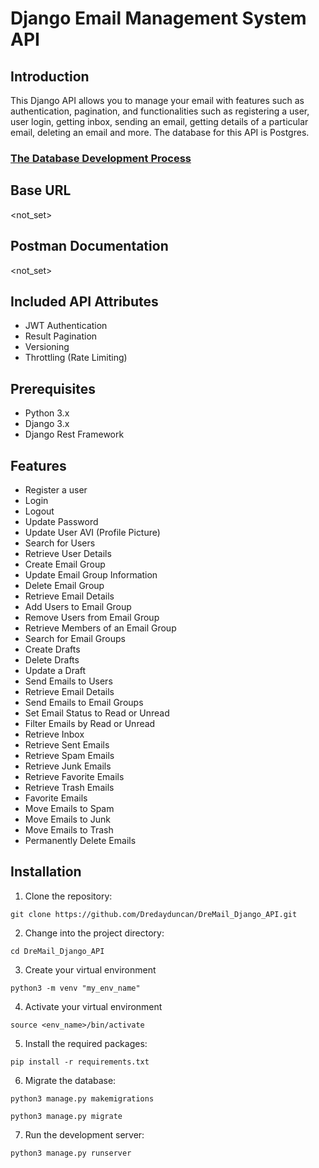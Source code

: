 # Django Email Management System API

## Introduction

This Django API allows you to manage your email with features such as authentication, pagination, and functionalities such as registering a user, user login, getting inbox, sending an email, getting details of a particular email, deleting an email and more. The database for this API is Postgres.
### [The Database Development Process](https://github.com/Dredayduncan/Email-Database)

## Base URL
<not_set>

## Postman Documentation
<not_set>

## Included API Attributes
- JWT Authentication
- Result Pagination
- Versioning
- Throttling (Rate Limiting)

## Prerequisites

- Python 3.x
- Django 3.x
- Django Rest Framework

## Features
- Register a user
- Login
- Logout
- Update Password
- Update User AVI (Profile Picture)
- Search for Users
- Retrieve User Details
- Create Email Group
- Update Email Group Information
- Delete Email Group
- Retrieve Email Details
- Add Users to Email Group
- Remove Users from Email Group
- Retrieve Members of an Email Group
- Search for Email Groups
- Create Drafts
- Delete Drafts
- Update a Draft
- Send Emails to Users
- Retrieve Email Details
- Send Emails to Email Groups
- Set Email Status to Read or Unread
- Filter Emails by Read or Unread
- Retrieve Inbox
- Retrieve Sent Emails
- Retrieve Spam Emails
- Retrieve Junk Emails
- Retrieve Favorite Emails
- Retrieve Trash Emails
- Favorite Emails
- Move Emails to Spam
- Move Emails to Junk
- Move Emails to Trash
- Permanently Delete Emails

## Installation

1. Clone the repository:
```
git clone https://github.com/Dredayduncan/DreMail_Django_API.git
```
2. Change into the project directory:
```
cd DreMail_Django_API
```
3. Create your virtual environment
```
python3 -m venv "my_env_name"
```
4. Activate your virtual environment
```
source <env_name>/bin/activate
```
5. Install the required packages:
```
pip install -r requirements.txt
```
6. Migrate the database:
```
python3 manage.py makemigrations
```
```
python3 manage.py migrate
```
7. Run the development server:
```
python3 manage.py runserver
```